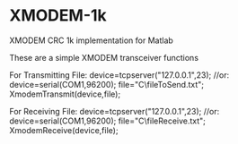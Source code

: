 # XMODEM-1k
XMODEM CRC 1k implementation for Matlab

These are a simple XMODEM transceiver functions

For Transmitting File:
device=tcpserver("127.0.0.1",23);
//or: device=serial(COM1,96200);
file="C\fileToSend.txt";
XmodemTransmit(device,file);

For Receiving File:
device=tcpserver("127.0.0.1",23);
//or: device=serial(COM1,96200);
file="C\fileReceive.txt";
XmodemReceive(device,file);
